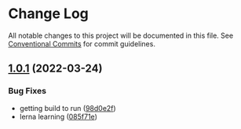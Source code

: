 # Change Log

All notable changes to this project will be documented in this file.
See [Conventional Commits](https://conventionalcommits.org) for commit guidelines.

## [1.0.1](https://github.com/destinio/destin/compare/v1.0.0...v1.0.1) (2022-03-24)


### Bug Fixes

* getting build to run ([98d0e2f](https://github.com/destinio/destin/commit/98d0e2f346d70a7ce8a32491d2d6b6fba783b0c6))
* lerna learning ([085f71e](https://github.com/destinio/destin/commit/085f71e925012c7468869a39c07ffdd534ff76db))
